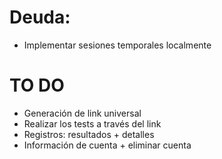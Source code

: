 # Deuda:
- Implementar sesiones temporales localmente

# TO DO
- Generación de link universal
- Realizar los tests a través del link
- Registros: resultados + detalles
- Información de cuenta + eliminar cuenta